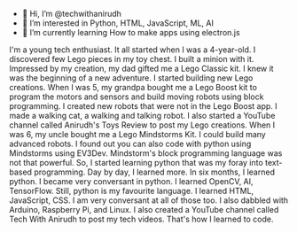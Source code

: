 - 👋 Hi, I’m @techwithanirudh
- 👀 I’m interested in Python, HTML, JavaScript, ML, AI
- 🌱 I’m currently learning How to make apps using electron.js

I'm a young tech enthusiast. It all started when I was a 4-year-old. I discovered few Lego pieces in my toy chest. I built a minion with it. Impressed by my creation, my dad gifted me a Lego Classic kit. I knew it was the beginning of a new adventure. I started building new Lego creations. When I was 5, my grandpa bought me a Lego Boost kit to program the motors and sensors and build moving robots using block programming. I created new robots that were not in the Lego Boost app. I made a walking cat, a walking and talking robot. I also started a YouTube channel called Anirudh's Toys Review to post my Lego creations. When I was 6, my uncle bought me a Lego Mindstorms Kit. I could build many advanced robots. I found out you can also code with python using Mindstorms using EV3Dev. Mindstorm's block programming language was not that powerful. So, I started learning python that was my foray into text-based programming. Day by day, I learned more. In six months, I learned python. I became very conversant in python. I learned OpenCV, AI, TensorFlow. Still, python is my favourite language. I learned HTML, JavaScript, CSS. I am very conversant at all of those too. I also dabbled with Arduino, Raspberry Pi, and Linux. I also created a YouTube channel called Tech With Anirudh to post my tech videos. That's how I learned to code.

<!---
techwithanirudh/techwithanirudh is a ✨ special ✨ repository because its `README.md` (this file) appears on your GitHub profile.
You can click the Preview link to take a look at your changes.
--->
